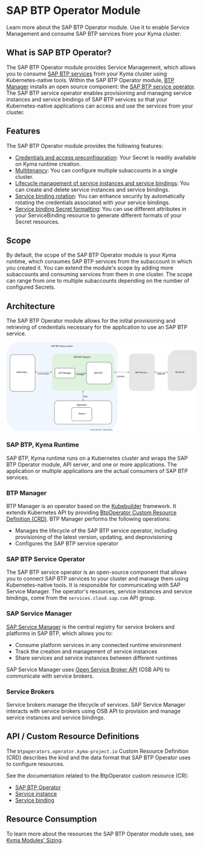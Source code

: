 # SAP BTP Operator Module

Learn more about the SAP BTP Operator module. <!-- in HP?: The module is added to your Kyma cluster by default. --> Use it to enable Service Management and consume SAP BTP services from your Kyma cluster.

## What is SAP BTP Operator?

The SAP BTP Operator module provides Service Management, which allows you to consume [SAP BTP services](https://discovery-center.cloud.sap/protected/index.html#/viewServices) from your Kyma cluster using Kubernetes-native tools.
Within the SAP BTP Operator module, [BTP Manager](https://github.com/kyma-project/btp-manager) installs an open source component: the [SAP BTP service operator](https://github.com/SAP/sap-btp-service-operator/blob/main/README.md).
The SAP BTP service operator enables provisioning and managing service instances and service bindings of SAP BTP services so that your Kubernetes-native applications can access and use the services from your cluster.

## Features

The SAP BTP Operator module provides the following features:
* [Credentials and access preconfiguration](03-10-preconfigured-secret.md): Your Secret <!--shouldn't this be more specific?--> is readily available on Kyma runtime creation.
* [Multitenancy](03-30-multitenancy.md): You can configure multiple subaccounts in a single cluster.
* [Lifecycle management of service instances and service bindings](03-40-management-of-service-instances-and-bindings.md): You can create and delete service instances and service bindings.
* [Service binding rotation](03-50-service-binding-rotation.md): You can enhance security by automatically rotating the credentials associated with your service bindings.
* [Service binding Secret formatting](03-60-formatting-service-binding-secret.md): You can use different attributes in your ServiceBinding resource to generate different formats of your Secret resources.

## Scope

By default, the scope of the SAP BTP Operator module is your Kyma runtime, which consumes SAP BTP services from the subaccount in which you created it. You can extend the module's scope by adding more subaccounts and consuming services from them in one cluster. The scope can range from one to multiple subaccounts depending on the number of configured Secrets.

## Architecture

The SAP BTP Operator module allows for the initial provisioning and retrieving of credentials necessary for the application to use an SAP BTP service.

![SAP BTP Operator architecture](../assets/BtpOperator_architecture.drawio.svg)

### SAP BTP, Kyma Runtime

SAP BTP, Kyma runtime runs on a Kubernetes cluster and wraps the SAP BTP Operator module, API server, and one or more applications. The application or multiple applications are the actual consumers of SAP BTP services.

### BTP Manager

BTP Manager is an operator based on the [Kubebuilder](https://github.com/kubernetes-sigs/kubebuilder) framework. It extends Kubernetes API by providing [BtpOperator Custom Resource Definition (CRD)](https://github.com/kyma-project/btp-manager/blob/main/config/crd/bases/operator.kyma-project.io_btpoperators.yaml). 
BTP Manager performs the following operations:
* Manages the lifecycle of the SAP BTP service operator, including provisioning of the latest version, updating, and deprovisioning
* Configures the SAP BTP service operator

### SAP BTP Service Operator

The SAP BTP service operator is an open-source component that allows you to connect SAP BTP services to your cluster and manage them using Kubernetes-native tools. It is responsible for communicating with SAP Service Manager. The operator's resources, service instances and service bindings, come from the `services.cloud.sap.com` API group.

### SAP Service Manager

[SAP Service Manager](https://help.sap.com/docs/service-manager/sap-service-manager/sap-service-manager?locale=en-US) is the central registry for service brokers and platforms in SAP BTP, which allows you to:
* Consume platform services in any connected runtime environment
* Track the creation and management of service instances
* Share services and service instances between different runtimes

SAP Service Manager uses [Open Service Broker API](https://www.openservicebrokerapi.org/) (OSB API) to communicate with service brokers.

### Service Brokers

Service brokers manage the lifecycle of services. SAP Service Manager interacts with service brokers using OSB API to provision and manage service instances and service bindings.

## API / Custom Resource Definitions

The `btpoperators.operator.kyma-project.io` Custom Resource Definition (CRD) describes the kind and the data format that SAP BTP Operator uses to configure resources.

See the documentation related to the BtpOperator custom resource (CR):
* [SAP BTP Operator](./resources/02-10-sap-btp-operator-cr.md)
* [Service instance](./resources/02-20-service-instance-cr.md)
* [Service binding](./resources/02-30-service-binding-cr.md)


## Resource Consumption

To learn more about the resources the SAP BTP Operator module uses, see [Kyma Modules' Sizing](https://help.sap.com/docs/btp/sap-business-technology-platform-internal/kyma-modules-sizing?locale=en-US&state=DRAFT&version=Internal#sap-btp-operator).
